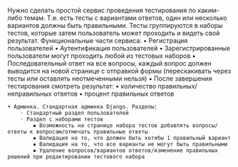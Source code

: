 Нужно сделать простой сервис проведения тестирования по каким-либо темам. Т.е. есть тесты с вариантами ответов, один или несколько вариантов должны быть правильными. Тесты группируются в наборы тестов, которые затем пользователь может проходить и видеть свой результат.
Функциональные части сервиса:
    • Регистрация пользователей
    • Аутентификация пользователей
    • Зарегистрированные пользователи могут проходить любой из тестовых наборов
            ▪ Последовательный ответ на все вопросы, каждый вопрос должен выводится на новой странице с отправкой формы (перескакивать через тесты или оставлять неотмеченными нельзя)
            ▪ После завершения тестирования смотреть результат:
                • количество правильных/неправильных ответов
                • процент правильных ответов


    • Админка. Стандартная админка Django. Разделы:
        ◦ Стандартный раздел пользователей
        ◦ Раздел с наборами тестов
            ▪ Возможность на странице набора тестов добавлять вопросы/ответы к вопросам/отмечать правильные ответы
            ▪ Валидация на то, что должен быть хотябы 1 правильный вариант
            ▪ Валидация на то, что все варианты не могут быть правильными
            ▪ Удаление вопросов/вариантов ответов/изменение правильных решений при редактировании тестового набора
